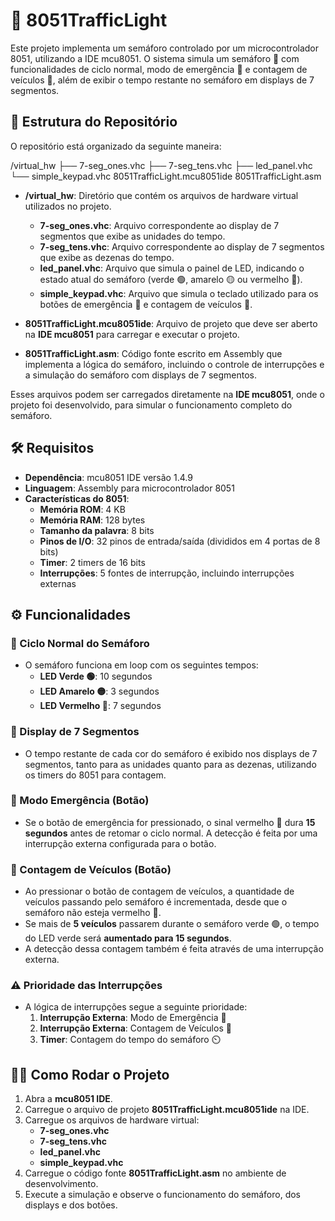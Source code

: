 # 🚦 8051TrafficLight

Este projeto implementa um semáforo controlado por um microcontrolador 8051, utilizando a IDE mcu8051. O sistema simula um semáforo 🚥 com funcionalidades de ciclo normal, modo de emergência 🚨 e contagem de veículos 🚗, além de exibir o tempo restante no semáforo em displays de 7 segmentos.

## 📂 Estrutura do Repositório

O repositório está organizado da seguinte maneira:

/virtual_hw
    ├── 7-seg_ones.vhc
    ├── 7-seg_tens.vhc
    ├── led_panel.vhc
    └── simple_keypad.vhc
8051TrafficLight.mcu8051ide
8051TrafficLight.asm

- **/virtual_hw**: Diretório que contém os arquivos de hardware virtual utilizados no projeto.
  - **7-seg_ones.vhc**: Arquivo correspondente ao display de 7 segmentos que exibe as unidades do tempo.
  - **7-seg_tens.vhc**: Arquivo correspondente ao display de 7 segmentos que exibe as dezenas do tempo.
  - **led_panel.vhc**: Arquivo que simula o painel de LED, indicando o estado atual do semáforo (verde 🟢, amarelo 🟡 ou vermelho 🔴).
  - **simple_keypad.vhc**: Arquivo que simula o teclado utilizado para os botões de emergência 🚨 e contagem de veículos 🚗.

- **8051TrafficLight.mcu8051ide**: Arquivo de projeto que deve ser aberto na **IDE mcu8051** para carregar e executar o projeto.
- **8051TrafficLight.asm**: Código fonte escrito em Assembly que implementa a lógica do semáforo, incluindo o controle de interrupções e a simulação do semáforo com displays de 7 segmentos.

Esses arquivos podem ser carregados diretamente na **IDE mcu8051**, onde o projeto foi desenvolvido, para simular o funcionamento completo do semáforo.

## 🛠️ Requisitos

- **Dependência**: mcu8051 IDE versão 1.4.9
- **Linguagem**: Assembly para microcontrolador 8051
- **Características do 8051**:
  - **Memória ROM**: 4 KB
  - **Memória RAM**: 128 bytes
  - **Tamanho da palavra**: 8 bits
  - **Pinos de I/O**: 32 pinos de entrada/saída (divididos em 4 portas de 8 bits)
  - **Timer**: 2 timers de 16 bits
  - **Interrupções**: 5 fontes de interrupção, incluindo interrupções externas

## ⚙️ Funcionalidades

### 🚦 Ciclo Normal do Semáforo

- O semáforo funciona em loop com os seguintes tempos:
  - **LED Verde 🟢**: 10 segundos
  - **LED Amarelo 🟡**: 3 segundos
  - **LED Vermelho 🔴**: 7 segundos

### 🔢 Display de 7 Segmentos

- O tempo restante de cada cor do semáforo é exibido nos displays de 7 segmentos, tanto para as unidades quanto para as dezenas, utilizando os timers do 8051 para contagem.

### 🚨 Modo Emergência (Botão)

- Se o botão de emergência for pressionado, o sinal vermelho 🔴 dura **15 segundos** antes de retomar o ciclo normal. A detecção é feita por uma interrupção externa configurada para o botão.

### 🚗 Contagem de Veículos (Botão)

- Ao pressionar o botão de contagem de veículos, a quantidade de veículos passando pelo semáforo é incrementada, desde que o semáforo não esteja vermelho 🔴.
- Se mais de **5 veículos** passarem durante o semáforo verde 🟢, o tempo do LED verde será **aumentado para 15 segundos**.
- A detecção dessa contagem também é feita através de uma interrupção externa.

### ⚠️ Prioridade das Interrupções

- A lógica de interrupções segue a seguinte prioridade:
  1. **Interrupção Externa**: Modo de Emergência 🚨
  2. **Interrupção Externa**: Contagem de Veículos 🚗
  3. **Timer**: Contagem do tempo do semáforo ⏲️

## 🏃‍♂️ Como Rodar o Projeto

1. Abra a **mcu8051 IDE**.
2. Carregue o arquivo de projeto **8051TrafficLight.mcu8051ide** na IDE.
3. Carregue os arquivos de hardware virtual:
   - **7-seg_ones.vhc**
   - **7-seg_tens.vhc**
   - **led_panel.vhc**
   - **simple_keypad.vhc**
4. Carregue o código fonte **8051TrafficLight.asm** no ambiente de desenvolvimento.
5. Execute a simulação e observe o funcionamento do semáforo, dos displays e dos botões.
